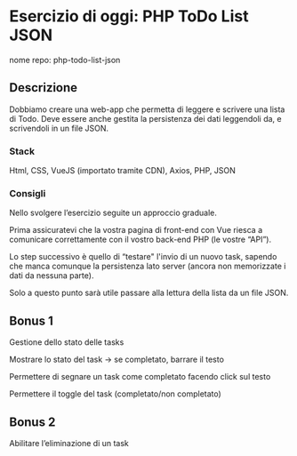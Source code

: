 # Esercizio di oggi: PHP ToDo List JSON

nome repo: php-todo-list-json

## Descrizione

Dobbiamo creare una web-app che permetta di leggere e scrivere una lista di Todo.
Deve essere anche gestita la persistenza dei dati leggendoli da, e scrivendoli in un file JSON.

### Stack

Html, CSS, VueJS (importato tramite CDN), Axios, PHP, JSON

### Consigli

Nello svolgere l’esercizio seguite un approccio graduale.

Prima assicuratevi che la vostra pagina di front-end con Vue riesca a comunicare correttamente con il vostro back-end PHP (le vostre “API”).

Lo step successivo è quello di “testare" l'invio di un nuovo task, sapendo che manca comunque la persistenza lato server (ancora non memorizzate i dati da nessuna parte).

Solo a questo punto sarà utile passare alla lettura della lista da un file JSON.

## Bonus 1

Gestione dello stato delle tasks

Mostrare lo stato del task → se completato, barrare il testo

Permettere di segnare un task come completato facendo click sul testo

Permettere il toggle del task (completato/non completato)

## Bonus 2

Abilitare l’eliminazione di un task
